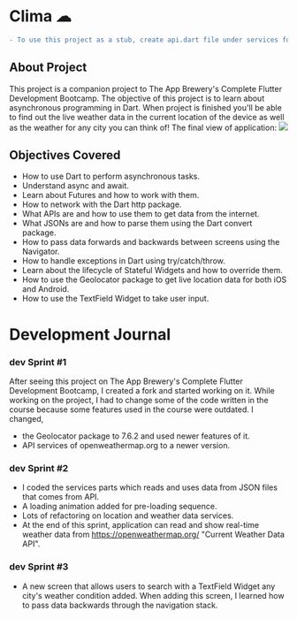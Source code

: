 # Clima ☁
 ```diff
 - To use this project as a stub, create api.dart file under services folder. Create a class called API with two variables which are your api key and mainURL. 
```
 ## About Project
This project is a companion project to The App Brewery's Complete Flutter Development Bootcamp. The objective of this project is to learn about asynchronous programming in Dart. When project is finished you'll  be able to find out the live weather data in the current location of the device as well as the weather for any city you can think of!
The final view of application: 
![](https://github.com/burhanemirkeles/Clima-Flutter-emirkeles/blob/Clima-Flutter-emirkeles/gif/clima_app_completed_gif.gif?raw=true)
## Objectives Covered
* How to use Dart to perform asynchronous tasks.
* Understand async and await.
* Learn about Futures and how to work with them.
* How to network with the Dart http package.
* What APIs are and how to use them to get data from the internet.
* What JSONs are and how to parse them using the Dart convert package.
* How to pass data forwards and backwards between screens using the Navigator.
* How to handle exceptions in Dart using try/catch/throw.
* Learn about the lifecycle of Stateful Widgets and how to override them.
* How to use the Geolocator package to get live location data for both iOS and Android.
* How to use the TextField Widget to take user input.

# Development Journal

### dev Sprint #1
After seeing this project on The App Brewery's Complete Flutter Development Bootcamp, I created a fork and started working on it. While working on the project, I had to change some of the code written in the course because some features used in the course were outdated.
I changed,
* the Geolocator package to 7.6.2 and used newer features of it.
* API services of openweathermap.org to a newer version.

### dev Sprint #2
* I coded the services parts which reads and uses data from JSON files that comes from API.
* A loading animation added for pre-loading sequence.
* Lots of refactoring on location and weather data services.
* At the end of this sprint, application can read and show real-time weather data from https://openweathermap.org/ "Current Weather Data API".

### dev Sprint #3
* A new screen that allows users to search with a TextField Widget any city's weather condition added. When adding this screen, I learned how to pass data backwards through the navigation stack.






